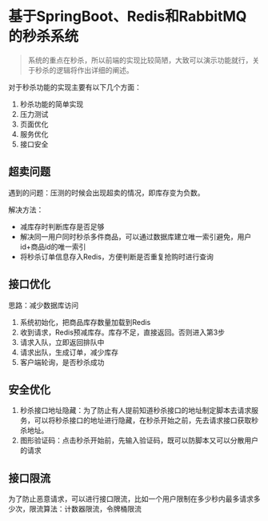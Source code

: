 # 基于SpringBoot、Redis和RabbitMQ的秒杀系统

> 系统的重点在秒杀，所以前端的实现比较简陋，大致可以演示功能就行，关于秒杀的逻辑将作出详细的阐述。

对于秒杀功能的实现主要有以下几个方面：

1. 秒杀功能的简单实现
2. 压力测试
3. 页面优化
4. 服务优化
5. 接口安全

## 超卖问题

遇到的问题：压测的时候会出现超卖的情况，即库存变为负数。

解决方法：

- 减库存时判断库存是否足够
- 解决同一用户同时秒杀多件商品，可以通过数据库建立唯一索引避免，用户id+商品id的唯一索引
- 将秒杀订单信息存入Redis，方便判断是否重复抢购时进行查询

## 接口优化

思路：减少数据库访问 

1.  系统初始化，把商品库存数量加载到Redis 
2.  收到请求，Redis预减库存。库存不足，直接返回。否则进入第3步 
3.  请求入队，立即返回排队中 
4.  请求出队，生成订单，减少库存 
5.  客户端轮询，是否秒杀成功

## 安全优化

1. 秒杀接口地址隐藏：为了防止有人提前知道秒杀接口的地址制定脚本去请求服务，可以将秒杀接口的地址进行隐藏，在秒杀开始之前，先去请求接口获取秒杀地址。
2. 图形验证码：点击秒杀开始前，先输入验证码，既可以防脚本又可以分散用户的请求

## 接口限流

为了防止恶意请求，可以进行接口限流，比如一个用户限制在多少秒内最多请求多少次，限流算法：计数器限流，令牌桶限流

